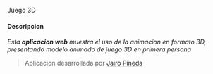 Juego 3D

#### Descripcion 
*Esta **aplicacion web** muestra el uso de la animacion en formato 3D, presentando modelo animado de juego 3D en primera persona*

> Aplicacion desarrollada por [Jairo Pineda](https://www.linkedin.com/in/jairo-pineda-sanchez-2a4441349/)